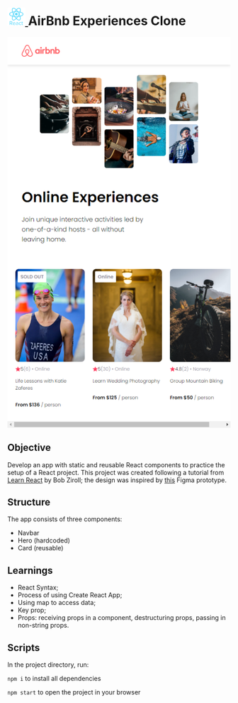 # <a href="https://reactjs.org/" target="_blank" rel="noreferrer"> <img src="https://raw.githubusercontent.com/devicons/devicon/master/icons/react/react-original-wordmark.svg" alt="react" width="40" height="40"/> </a> AirBnb Experiences Clone

<img src="./public/images/screencapture-localhost-3001-2024-01-27-01_05_21.png">

## Objective

Develop an app with static and reusable React components to practice the setup of a React project. This project was created following a tutorial from <a href="https://www.coursera.org/professional-certificates/google-ux-design">Learn React</a> by Bob Ziroll; the design was inspired by <a href="https://www.figma.com/file/4YjrygFEXOcDp9AAnVFv7o/Airbnb-Experiences?type=design&node-id=0-1&mode=design&t=TZKg1cFsJwh7HFnP-0">this</a> Figma prototype.

## Structure

The app consists of three components:
* Navbar
* Hero (hardcoded)
* Card (reusable)

## Learnings

* React Syntax;
* Process of using Create React App;
* Using map to access data;
* Key prop;
* Props: receiving props in a component, destructuring props, passing in non-string props.

## Scripts

In the project directory, run:

`npm i` to install all dependencies

`npm start` to open the project in your browser
